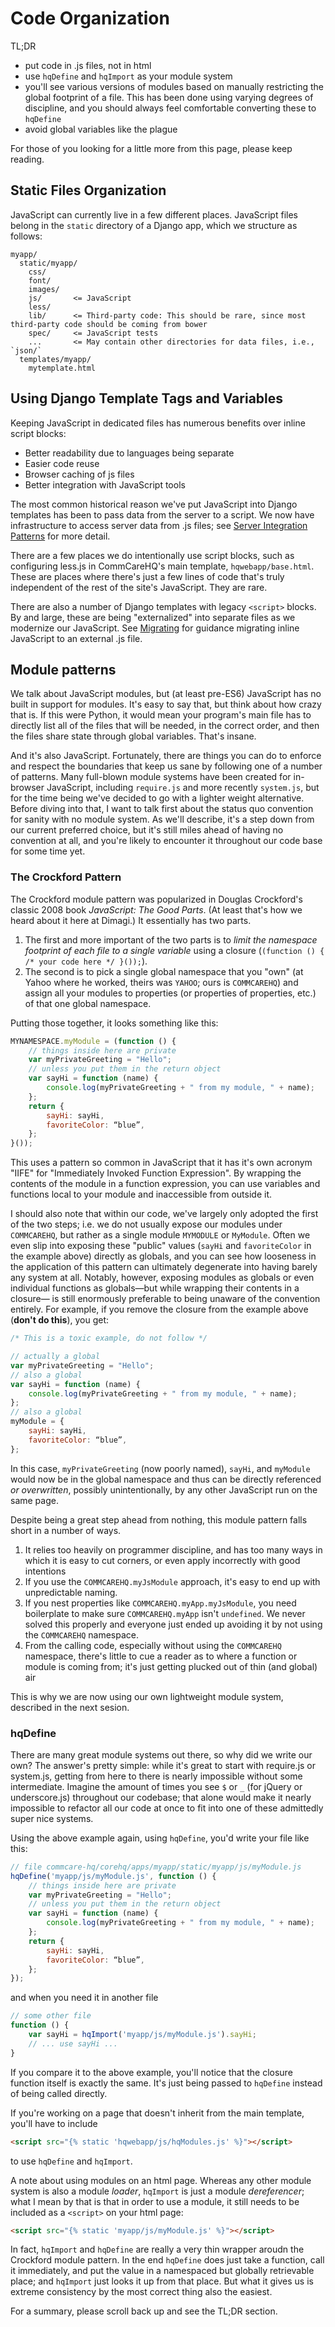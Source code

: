 # Code Organization

TL;DR
- put code in .js files, not in html
- use `hqDefine` and `hqImport` as your module system
- you'll see various versions of modules based on manually
  restricting the global footprint of a file.
  This has been done using varying degrees of discipline,
  and you should always feel comfortable converting these to `hqDefine`
- avoid global variables like the plague

For those of you looking for a little more from this page,
please keep reading.

## Static Files Organization

JavaScript can currently live in a few different places.
JavaScript files belong in the `static` directory of a Django app,
which we structure as follows:

```
myapp/
  static/myapp/
    css/
    font/
    images/
    js/       <= JavaScript
    less/
    lib/      <= Third-party code: This should be rare, since most third-party code should be coming from bower
    spec/     <= JavaScript tests
    ...       <= May contain other directories for data files, i.e., `json/`
  templates/myapp/
    mytemplate.html
```


## Using Django Template Tags and Variables
Keeping JavaScript in dedicated files has numerous benefits over inline script blocks:
- Better readability due to languages being separate
- Easier code reuse
- Browser caching of js files
- Better integration with JavaScript tools

The most common historical reason we've put JavaScript into Django templates has been to 
pass data from the server to a script. We now have infrastructure to access server data
from .js files; see [Server Integration Patterns](./integration-patterns.md) for more detail.

There are a few places we do intentionally use script blocks, such as configuring less.js in CommCareHQ's
main template, `hqwebapp/base.html`. These are places where there's just a few lines
of code that's truly independent of the rest of the site's JavaScript. They are rare.

There are also a number of Django templates with legacy `<script>` blocks. By and large,
these are being "externalized" into separate files as we modernize our JavaScript. See
[Migrating](./migrating.md) for guidance migrating inline JavaScript to an external .js file.


## Module patterns

We talk about JavaScript modules, but (at least pre-ES6) JavaScript
has no built in support for modules.
It's easy to say that, but think about how crazy that is.
If this were Python, it would mean your program's main file has to
directly list all of the files that will be needed, in the correct order,
and then the files share state through global variables. That's insane.

And it's also JavaScript. Fortunately, there are things you can do to
enforce and respect the boundaries that keep us sane by following
one of a number of patterns.
Many full-blown module systems have been created for in-browser JavaScript,
including `require.js` and more recently `system.js`,
but for the time being we've decided to go with a lighter weight alternative.
Before diving into that, I want to talk first about the status quo
convention for sanity with no module system.
As we'll describe, it's a step down from our current preferred choice,
but it's still miles ahead of having no convention at all,
and you're likely to encounter it throughout our code base for some time yet.

### The Crockford Pattern

The Crockford module pattern was popularized in Douglas Crockford's
classic 2008 book _JavaScript: The Good Parts_.
(At least that's how we heard about it here at Dimagi.)
It essentially has two parts.

1. The first and more important of the two parts is to
   *limit the namespace footprint of each file to a single variable*
   using a closure (`(function () { /* your code here */ }());`).
2. The second is to pick a single global namespace that you "own"
   (at Yahoo where he worked, theirs was `YAHOO`; ours is `COMMCAREHQ`)
   and assign all your modules to properties
   (or properties of properties, etc.)
   of that one global namespace.

Putting those together, it looks something like this:

```javascript
MYNAMESPACE.myModule = (function () {
    // things inside here are private
    var myPrivateGreeting = "Hello";
    // unless you put them in the return object
    var sayHi = function (name) {
        console.log(myPrivateGreeting + " from my module, " + name);
    };
    return {
        sayHi: sayHi,
        favoriteColor: “blue”,
    };
}());
```

This uses a pattern so common in JavaScript that it has it's own
acronym "IIFE" for "Immediately Invoked Function Expression".
By wrapping the contents of the module in a function expression,
you can use variables and functions local to your module
and inaccessible from outside it.

I should also note that within our code, we've largely only adopted
the first of the two steps;
i.e. we do not usually expose our modules under `COMMCAREHQ`,
but rather as a single module `MYMODULE` or `MyModule`.
Often we even slip into exposing these "public" values
(`sayHi` and `favoriteColor` in the example above) directly as globals,
and you can see how looseness in the application of this pattern
can ultimately degenerate into having barely any system at all.
Notably, however, exposing modules as globals or even individual functions
as globals—but while wrapping their contents in a closure—
is still enormously preferable to being unaware of the convention
entirely. For example, if you remove the closure from the example above
(**don't do this**), you get:

```javascript
/* This is a toxic example, do not follow */

// actually a global
var myPrivateGreeting = "Hello";
// also a global
var sayHi = function (name) {
    console.log(myPrivateGreeting + " from my module, " + name);
};
// also a global
myModule = {
    sayHi: sayHi,
    favoriteColor: “blue”,
};
```

In this case, `myPrivateGreeting` (now poorly named), `sayHi`,
and `myModule` would now be in the global namespace
and thus can be directly referenced _or overwritten_, possibly unintentionally, by any other JavaScript run on the same page.

Despite being a great step ahead from nothing,
this module pattern falls short in a number of ways.

1. It relies too heavily on programmer discipline,
   and has too many ways in which it is easy to cut corners,
   or even apply incorrectly with good intentions
2. If you use the `COMMCAREHQ.myJsModule` approach,
   it's easy to end up with unpredictable naming.
3. If you nest properties like `COMMCAREHQ.myApp.myJsModule`,
   you need boilerplate to make sure `COMMCAREHQ.myApp` isn't `undefined`.
   We never solved this properly and everyone just ended up avoiding it
   by not using the `COMMCAREHQ` namespace.
4. From the calling code, especially without using the `COMMCAREHQ`
   namespace, there's little to cue a reader as to where a function or
   module is coming from;
   it's just getting plucked out of thin (and global) air

This is why we are now using our own lightweight module system,
described in the next sesion.

### hqDefine

There are many great module systems out there, so why did we write our own?
The answer's pretty simple: while it's great to start with
require.js or system.js, getting from here to there is nearly impossible
without some intermediate. Imagine the amount of times you see
`$` or `_` (for jQuery or underscore.js) throughout our codebase;
that alone would make it nearly impossible to refactor all our code at once
to fit into one of these admittedly super nice systems.

Using the above example again, using `hqDefine`,
you'd write your file like this:

```javascript
// file commcare-hq/corehq/apps/myapp/static/myapp/js/myModule.js
hqDefine('myapp/js/myModule.js', function () {
    // things inside here are private
    var myPrivateGreeting = "Hello";
    // unless you put them in the return object
    var sayHi = function (name) {
        console.log(myPrivateGreeting + " from my module, " + name);
    };
    return {
        sayHi: sayHi,
        favoriteColor: “blue”,
    };
});
```

and when you need it in another file

```javascript
// some other file
function () {
    var sayHi = hqImport('myapp/js/myModule.js').sayHi;
    // ... use sayHi ...
}
```

If you compare it to the above example, you'll notice that the
closure function itself is exactly the same. It's just being passed
to `hqDefine` instead of being called directly.

If you're working on a page that doesn't inherit
from the main template, you'll have to include
```html
<script src="{% static 'hqwebapp/js/hqModules.js' %}"></script>
```
to use `hqDefine` and `hqImport`.

A note about using modules on an html page.
Whereas any other module system is also a module *loader*,
`hqImport` is just a module *dereferencer*; what I mean by that is that
in order to use a module, it still needs to be included
as a `<script>` on your html page:

```html
<script src="{% static 'myapp/js/myModule.js' %}"></script>
```

In fact, `hqImport` and `hqDefine`
are really a very thin wrapper aroudn the Crockford module pattern.
In the end `hqDefine` does just take a function, call it immediately,
and put the value in a namespaced but globally retrievable place;
and `hqImport` just looks it up from that place.
But what it gives us is extreme consistency by the most correct thing
also the easiest.

For a summary, please scroll back up and see the TL;DR section.
